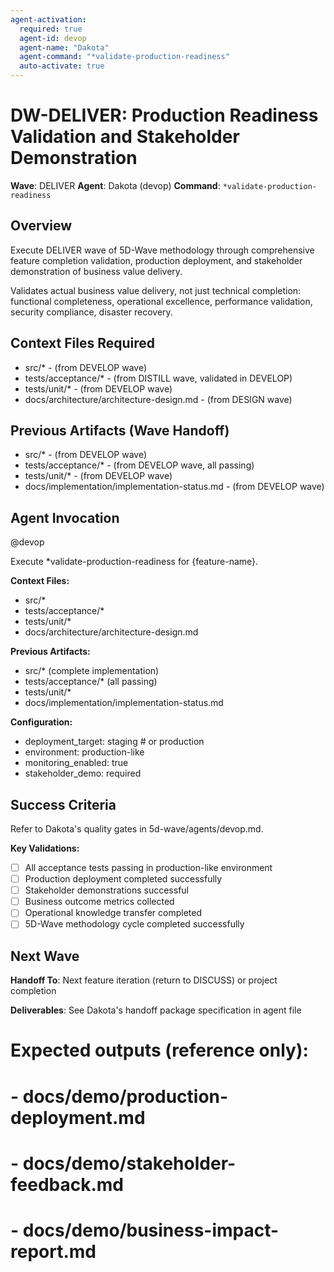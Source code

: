```yaml
---
agent-activation:
  required: true
  agent-id: devop
  agent-name: "Dakota"
  agent-command: "*validate-production-readiness"
  auto-activate: true
---
```


# DW-DELIVER: Production Readiness Validation and Stakeholder Demonstration

**Wave**: DELIVER
**Agent**: Dakota (devop)
**Command**: `*validate-production-readiness`

## Overview

Execute DELIVER wave of 5D-Wave methodology through comprehensive feature completion validation, production deployment, and stakeholder demonstration of business value delivery.

Validates actual business value delivery, not just technical completion: functional completeness, operational excellence, performance validation, security compliance, disaster recovery.

## Context Files Required

- src/\* - (from DEVELOP wave)
- tests/acceptance/\* - (from DISTILL wave, validated in DEVELOP)
- tests/unit/\* - (from DEVELOP wave)
- docs/architecture/architecture-design.md - (from DESIGN wave)

## Previous Artifacts (Wave Handoff)

- src/\* - (from DEVELOP wave)
- tests/acceptance/\* - (from DEVELOP wave, all passing)
- tests/unit/\* - (from DEVELOP wave)
- docs/implementation/implementation-status.md - (from DEVELOP wave)

## Agent Invocation

@devop

Execute \*validate-production-readiness for {feature-name}.

**Context Files:**

- src/\*
- tests/acceptance/\*
- tests/unit/\*
- docs/architecture/architecture-design.md

**Previous Artifacts:**

- src/\* (complete implementation)
- tests/acceptance/\* (all passing)
- tests/unit/\*
- docs/implementation/implementation-status.md

**Configuration:**

- deployment_target: staging # or production
- environment: production-like
- monitoring_enabled: true
- stakeholder_demo: required

## Success Criteria

Refer to Dakota's quality gates in 5d-wave/agents/devop.md.

**Key Validations:**

- [ ] All acceptance tests passing in production-like environment
- [ ] Production deployment completed successfully
- [ ] Stakeholder demonstrations successful
- [ ] Business outcome metrics collected
- [ ] Operational knowledge transfer completed
- [ ] 5D-Wave methodology cycle completed successfully

## Next Wave

**Handoff To**: Next feature iteration (return to DISCUSS) or project completion

**Deliverables**: See Dakota's handoff package specification in agent file

# Expected outputs (reference only):

# - docs/demo/production-deployment.md

# - docs/demo/stakeholder-feedback.md

# - docs/demo/business-impact-report.md
